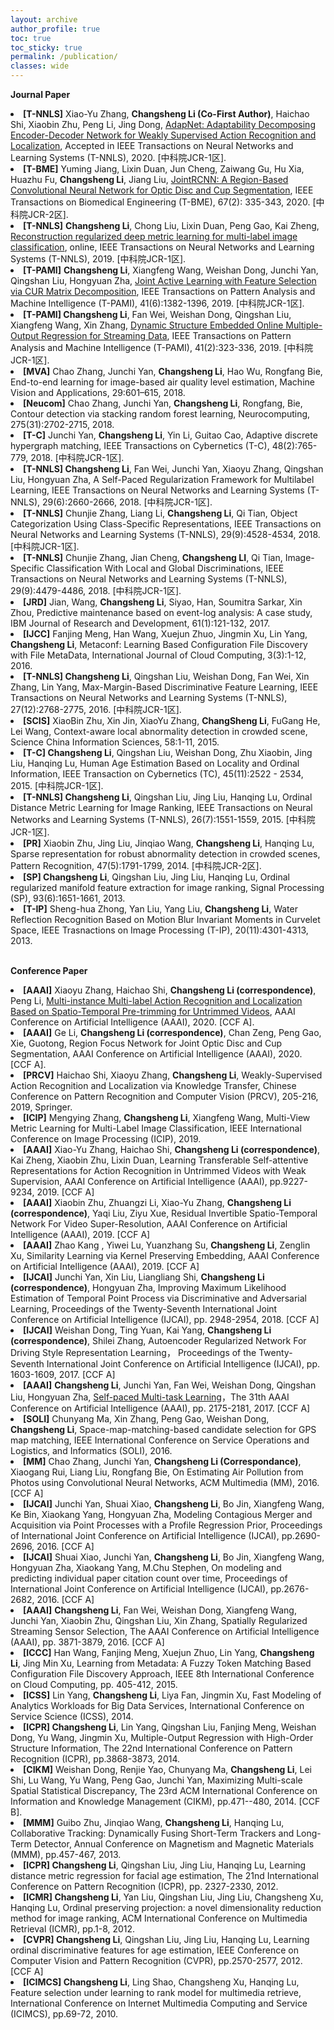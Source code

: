 ```yaml
---
layout: archive
author_profile: true
toc: true
toc_sticky: true
permalink: /publication/
classes: wide
---
```

**Journal Paper**

<body>
 <div style="font-size: 14px;">
<li>
<b>[T-NNLS]</b> Xiao-Yu Zhang, <b>Changsheng Li (Co-First Author)</b>, Haichao Shi, Xiaobin Zhu, Peng Li, Jing Dong, <a href="https://ieeexplore.ieee.org/document/8967204">AdapNet: Adaptability Decomposing Encoder-Decoder Network for Weakly Supervised Action Recognition and Localization</a>, Accepted in IEEE Transactions on Neural Networks and Learning Systems (T-NNLS), 2020. [中科院JCR-1区].<br />
</li>
  
<li>
<b>[T-BME]</b> Yuming Jiang, Lixin Duan, Jun Cheng, Zaiwang Gu, Hu Xia, Huazhu Fu, <b>Changsheng Li</b>, Jiang Liu, <a href="https://ieeexplore.ieee.org/document/8698800">JointRCNN: A Region-Based Convolutional Neural Network for Optic Disc and Cup Segmentation</a>, IEEE Transactions on Biomedical Engineering (T-BME), 67(2): 335-343, 2020. [中科院JCR-2区].<br />
</li>
  
<li>
<b>[T-NNLS]</b> <b>Changsheng Li</b>, Chong Liu, Lixin Duan, Peng Gao, Kai Zheng, <a href="https://ieeexplore.ieee.org/document/8766125">Reconstruction regularized deep metric learning for multi-label image classification</a>, online, IEEE Transactions on Neural Networks and Learning Systems (T-NNLS), 2019. [中科院JCR-1区].<br>
</li>

<li>
<b>[T-PAMI]</b> <b>Changsheng Li</b>, Xiangfeng Wang, Weishan Dong, Junchi Yan, Qingshan Liu, Hongyuan Zha, <a href="https://ieeexplore.ieee.org/abstract/document/8367893">Joint Active Learning with Feature Selection via CUR Matrix Decomposition</a>, IEEE Transactions on Pattern Analysis and Machine Intelligence (T-PAMI), 41(6):1382-1396, 2019. [中科院JCR-1区].<br>
</li>

<li>
<b>[T-PAMI] Changsheng Li</b>, Fan Wei, Weishan Dong, Qingshan Liu, Xiangfeng Wang, Xin Zhang, <a href="https://ieeexplore.ieee.org/abstract/document/8260965">Dynamic Structure Embedded Online Multiple-Output Regression for Streaming Data</a>, IEEE Transactions on Pattern Analysis and Machine Intelligence (T-PAMI), 41(2):323-336, 2019. [中科院JCR-1区].<br>
</li>

<li>
<b>[MVA]</b> Chao Zhang, Junchi Yan, <b>Changsheng Li</b>, Hao Wu, Rongfang Bie, End-to-end learning for image-based air quality level estimation, Machine Vision and Applications, 29:601–615, 2018. <br>
</li>

<li>
<b>[Neucom]</b> Chao Zhang, Junchi Yan, <b>Changsheng Li</b>, Rongfang, Bie, Contour detection via stacking random forest learning, Neurocomputing, 275(31):2702-2715, 2018. <br>
</li> 

<li>
<b>[T-C]</b> Junchi Yan, <b>Changsheng Li</b>, Yin Li, Guitao Cao, Adaptive discrete hypergraph matching, IEEE Transactions on Cybernetics (T-C), 48(2):765-779, 2018. [中科院JCR-1区].<br>
</li>
 
 <li>
 <b>[T-NNLS] Changsheng Li</b>, Fan Wei, Junchi Yan, Xiaoyu Zhang, Qingshan Liu, Hongyuan Zha, A Self-Paced Regularization Framework for Multilabel Learning, IEEE Transactions on Neural Networks and Learning Systems (T-NNLS), 29(6):2660-2666, 2018.  [中科院JCR-1区].<br>
 </li>
  
 <li>
 <b>[T-NNLS]</b> Chunjie Zhang, Liang Li, <b>Changsheng Li</b>, Qi Tian, Object Categorization Using Class-Specific Representations, IEEE Transactions on Neural Networks and Learning Systems (T-NNLS), 29(9):4528-4534, 2018. [中科院JCR-1区].<br>
</li>

<li>
<b>[T-NNLS]</b> Chunjie Zhang, Jian Cheng, <b>Changsheng LI</b>, Qi Tian, Image-Specific Classification With Local and Global Discriminations, IEEE Transactions on Neural Networks and Learning Systems (T-NNLS), 29(9):4479-4486, 2018.  [中科院JCR-1区].<br>
</li>
 
 <li>
 <b>[JRD]</b> Jian, Wang, <b>Changsheng Li</b>, Siyao, Han, Soumitra Sarkar, Xin Zhou, Predictive maintenance based on event-log analysis: A case study, IBM Journal of Research and Development, 61(1):121-132, 2017.<br>
 </li>
   
 <li>
 <b>[IJCC]</b> Fanjing Meng, Han Wang, Xuejun Zhuo, Jingmin Xu, Lin Yang, <b>Changsheng Li</b>, Metaconf: Learning Based Configuration File Discovery with File MetaData, International Journal of Cloud Computing, 3(3):1-12, 2016.<br>
 </li>
 
 <li>
 <b>[T-NNLS] Changsheng Li</b>, Qingshan Liu, Weishan Dong, Fan Wei, Xin Zhang, Lin Yang, Max-Margin-Based Discriminative Feature Learning, IEEE Transactions on Neural Networks and Learning Systems (T-NNLS), 27(12):2768-2775, 2016. [中科院JCR-1区].<br>
 </li>
 
 <li>
 <b>[SCIS]</b> XiaoBin Zhu, Xin Jin, XiaoYu Zhang, <b>ChangSheng Li</b>, FuGang He, Lei Wang, Context-aware local abnormality detection in crowded scene, Science China Information Sciences, 58:1-11, 2015.<br>  
 </li>
 
 <li>
 <b>[T-C] Changsheng Li</b>, Qingshan Liu, Weishan Dong, Zhu Xiaobin, Jing Liu, Hanqing Lu, Human Age Estimation Based on Locality and Ordinal Information, IEEE Transaction on Cybernetics (TC), 45(11):2522 - 2534, 2015. [中科院JCR-1区].<br>
 </li>
 
 <li>
 <b>[T-NNLS] Changsheng Li</b>, Qingshan Liu, Jing Liu, Hanqing Lu, Ordinal Distance Metric Learning for Image Ranking, 
  IEEE Transactions on Neural Networks and Learning Systems (T-NNLS), 26(7):1551-1559, 2015. [中科院JCR-1区].<br>
 </li>
 
 <li>
 <b>[PR]</b> Xiaobin Zhu, Jing Liu, Jinqiao Wang, <b>Changsheng Li</b>, Hanqing Lu, Sparse representation for robust abnormality detection in crowded scenes, Pattern Recognition, 47(5):1791-1799, 2014. [中科院JCR-2区].<br>
 </li>
 
 <li>
 <b>[SP] Changsheng Li</b>, Qingshan Liu, Jing Liu, Hanqing Lu, Ordinal regularized manifold feature extraction for image ranking, Signal Processing (SP), 93(6):1651-1661, 2013. <br>
 </li>
 
 <li>
 <b>[T-IP]</b> Sheng-hua Zhong, Yan Liu, Yang Liu, <b>Changsheng Li</b>, Water Reflection Recognition Based on Motion Blur Invariant Moments in Curvelet Space, IEEE Trasnactions on Image Processing (T-IP), 20(11):4301-4313, 2013. <br>
</li>
 </div>
 </body>
 <br>
 
 **Conference Paper**
 <body>
 <div style="font-size: 14px;">
<li>
<b>[AAAI]</b> Xiaoyu Zhang, Haichao Shi, <b>Changsheng Li (correspondence)</b>, Peng Li, <a href="https://aaai.org/Papers/AAAI/2020GB/AAAI-ZhangX.3935.pdf">Multi-instance Multi-label Action Recognition and Localization Based on Spatio-Temporal Pre-trimming for Untrimmed Videos</a>, AAAI Conference on Artificial Intelligence (AAAI), 2020. [CCF A].
 </li>
  
  <li>
<b>[AAAI]</b> Ge Li, <b>Changsheng Li (correspondence)</b>, Chan Zeng, Peng Gao, Xie, Guotong, Region Focus Network for Joint Optic Disc and Cup Segmentation, AAAI Conference on Artificial Intelligence (AAAI), 2020. [CCF A].
 </li>
 
 <li>
 <b>[PRCV]</b> Haichao Shi, Xiaoyu Zhang, <b>Changsheng Li</b>, Weakly-Supervised Action Recognition and Localization via Knowledge Transfer, Chinese Conference on Pattern Recognition and Computer Vision (PRCV), 205-216, 2019, Springer.
 </li>
 
  <li>
 <b>[ICIP]</b> Mengying Zhang, <b>Changsheng Li</b>, Xiangfeng Wang, Multi-View Metric Learning for Multi-Label Image Classification, IEEE International Conference on Image Processing (ICIP), 2019.
 </li>
 
 <li>
 <b>[AAAI]</b> Xiao-Yu Zhang, Haichao Shi, <b>Changsheng Li (correspondence)</b>, Kai Zheng, Xiaobin Zhu, Lixin Duan, Learning Transferable Self-attentive Representations for Action Recognition in Untrimmed Videos with Weak Supervision, AAAI Conference on Artificial Intelligence (AAAI), pp.9227-9234, 2019. [CCF A]
 </li>
 
<li>
 <b>[AAAI]</b> Xiaobin Zhu, Zhuangzi Li, Xiao-Yu Zhang, <b>Changsheng Li (correspondence)</b>, Yaqi Liu, Ziyu Xue, Residual Invertible Spatio-Temporal Network For Video Super-Resolution, AAAI Conference on Artificial Intelligence (AAAI), 2019. [CCF A]
 </li>
 
 <li>
 <b>[AAAI]</b> Zhao Kang , Yiwei Lu, Yuanzhang Su, <b>Changsheng Li</b>, Zenglin Xu, Similarity Learning via Kernel Preserving Embedding, AAAI Conference on Artificial Intelligence (AAAI), 2019. [CCF A]
 </li>

 <li>
 <b>[IJCAI]</b> Junchi Yan, Xin Liu, Liangliang Shi, <b>Changsheng Li (correspondence)</b>, Hongyuan Zha, Improving Maximum Likelihood Estimation of Temporal Point Process via Discriminative and Adversarial Learning, Proceedings of the Twenty-Seventh International Joint Conference on Artificial Intelligence (IJCAI), pp. 2948-2954, 2018. [CCF A]
 </li>
 
  <li>
 <b>[IJCAI]</b> Weishan Dong, Ting Yuan, Kai Yang, <b>Changsheng Li (correspondence)</b>, Shilei Zhang,  Autoencoder Regularized Network For Driving Style Representation Learning， Proceedings of the Twenty-Seventh International Joint Conference on Artificial Intelligence (IJCAI), pp. 1603-1609, 2017. [CCF A]
 </li>
 
 <li>
 <b>[AAAI]</b> <b>Changsheng Li</b>, Junchi Yan, Fan Wei, Weishan Dong, Qingshan Liu, Hongyuan Zha, <a href="https://www.aaai.org/ocs/index.php/AAAI/AAAI17/paper/view/14535/14390">Self-paced Multi-task Learning</a>，The 31th AAAI Conference on Artificial Intelligence (AAAI), pp. 2175-2181, 2017. [CCF A]
 </li>
 
 <li>
 <b>[SOLI]</b> Chunyang Ma, Xin Zhang, Peng Gao, Weishan Dong, <b>Changsheng Li</b>,  Space-map-matching-based candidate selection for GPS map matching,  IEEE International Conference on Service Operations and Logistics, and Informatics (SOLI), 2016.
 </li>
 
 <li>
 <b>[MM]</b> Chao Zhang, Junchi Yan, <b>Changsheng Li (Correspondance)</b>, Xiaogang Rui, Liang Liu, Rongfang Bie, On Estimating Air Pollution from Photos using Convolutional Neural Networks,  ACM Multimedia (MM), 2016. [CCF A]
 </li>

 <li>
 <b>[IJCAI]</b> Junchi Yan, Shuai Xiao, <b>Changsheng Li</b>, Bo Jin, Xiangfeng Wang, Ke Bin, Xiaokang Yang, Hongyuan Zha, Modeling Contagious Merger and Acquisition via Point Processes with a Profile Regression Prior, Proceedings of International Joint Conference on Artificial Intelligence (IJCAI), pp.2690-2696, 2016. [CCF A]
 </li>
 
  <li>
 <b>[IJCAI]</b> Shuai Xiao, Junchi Yan, <b>Changsheng Li</b>, Bo Jin, Xiangfeng Wang, Hongyuan Zha, Xiaokang Yang, M.Chu Stephen, On modeling and predicting individual paper citation count over time, Proceedings of International Joint Conference on Artificial Intelligence (IJCAI), pp.2676-2682, 2016. [CCF A]
 </li>

 <li>
 <b>[AAAI]</b> <b>Changsheng Li</b>, Fan Wei, Weishan Dong, Xiangfeng Wang, Junchi Yan, Xiaobin Zhu, Qingshan Liu, Xin Zhang,  Spatially Regularized Streaming Sensor Selection, The AAAI Conference on Artificial Intelligence (AAAI), pp. 3871-3879, 2016. [CCF A]
 </li>
 
 <li>
 <b>[ICCC]</b> Han Wang, Fanjing Meng, Xuejun Zhuo, Lin Yang, <b>Changsheng Li</b>, Jing Min Xu,  Learning from Metadata: A Fuzzy Token Matching Based Configuration File Discovery Approach, IEEE 8th International Conference on Cloud Computing, pp. 405-412, 2015.
 </li>
 
 <li>
 <b>[ICSS]</b> Lin Yang, <b>Changsheng Li</b>, Liya Fan, Jingmin Xu,  Fast Modeling of Analytics Workloads for Big Data Services, International Conference on Service Science (ICSS), 2014.
 </li>
 
 <li>
 <b>[ICPR] Changsheng Li</b>, Lin Yang, Qingshan Liu, Fanjing Meng, Weishan Dong, Yu Wang, Jingmin Xu,  Multiple-Output Regression with High-Order Structure Information, The 22nd International Conference on Pattern Recognition (ICPR), pp.3868-3873, 2014.
 </li>
 
 <li>
 <b>[CIKM]</b> Weishan Dong, Renjie Yao, Chunyang Ma, <b>Changsheng Li</b>, Lei Shi, Lu Wang, Yu Wang, Peng Gao, Junchi Yan,  Maximizing Multi-scale Spatial Statistical Discrepancy, The 23rd ACM International Conference on Information and Knowledge Management (CIKM), pp.471--480, 2014. [CCF B].
 </li>
 
 <li>
 <b>[MMM]</b> Guibo Zhu, Jinqiao Wang, <b>Changsheng Li</b>, Hanqing Lu,  Collaborative Tracking: Dynamically Fusing Short-Term Trackers and Long-Term Detector, Annual Conference on Magnetism and Magnetic Materials (MMM), pp.457-467, 2013.
 </li>
 
  <li>
 <b>[ICPR] Changsheng Li</b>, Qingshan Liu, Jing Liu, Hanqing Lu, Learning distance metric regression for facial age estimation, The 21nd International Conference on Pattern Recognition (ICPR), pp. 2327-2330, 2012.
 </li>
 
 <li>
 <b>[ICMR] Changsheng Li</b>, Yan Liu, Qingshan Liu, Jing Liu, Changsheng Xu, Hanqing Lu, Ordinal preserving projection: a novel dimensionality reduction method for image ranking, ACM International Conference on Multimedia Retrieval (ICMR), pp.1-8, 2012.
 </li>
 
 <li>
 <b>[CVPR] Changsheng Li</b>, Qingshan Liu, Jing Liu, Hanqing Lu, Learning ordinal discriminative features for age estimation, IEEE Conference on Computer Vision and Pattern Recognition (CVPR), pp.2570-2577, 2012. [CCF A]
 </li>
 
  <li>
 <b>[ICIMCS] Changsheng Li</b>, Ling Shao, Changsheng Xu, Hanqing Lu, Feature selection under learning to rank model for multimedia retrieve, International Conference on Internet Multimedia Computing and Service (ICIMCS), pp.69-72, 2010. 
 </li>
 
 
  </div>
 </body>
